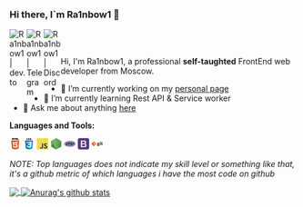### Hi there, I`m Ra1nbow1 👋

<a href="https://dev.to/ra1nbow1">
  <img align="left" alt="Ra1nbow1 | dev.to" width="30px" src="https://user-images.githubusercontent.com/38384967/88418689-a4423600-cdec-11ea-9fcf-454db1d997e5.png" />
</a>
<a href="https://t.me/raenbov">
  <img align="left" alt="Ra1nbow1 | Telegram" width="30px" src="https://user-images.githubusercontent.com/38384967/88418464-3eee4500-cdec-11ea-9507-c58e28fc11b9.png" />
</a>
<a href="https://discord.gg/CtRp5GB">
  <img align="left" alt="Ra1nbow1 | Discord" width="30px" src="https://user-images.githubusercontent.com/38384967/88418541-60e7c780-cdec-11ea-89bb-4c7622f28b9d.png" />
</a>

<br />
<br />

Hi, I'm Ra1nbow1, a professional **self-taughted** FrontEnd web developer from Moscow.

- 🔭 I’m currently working on my [personal page](https://ra1nbow1.github.io)
- 🌱 I’m currently learning Rest API & Service worker
- 💬 Ask me about anything [here](https://github.com/ra1nbow1/ra1nbow1/issues)

**Languages and Tools:**  

<code><img height="20" src="https://raw.githubusercontent.com/github/explore/80688e429a7d4ef2fca1e82350fe8e3517d3494d/topics/html/html.png"></code>
<code><img height="20" src="https://raw.githubusercontent.com/github/explore/80688e429a7d4ef2fca1e82350fe8e3517d3494d/topics/css/css.png"></code>
<code><img height="20" src="https://raw.githubusercontent.com/github/explore/80688e429a7d4ef2fca1e82350fe8e3517d3494d/topics/javascript/javascript.png"></code>
<code><img height="20" src="https://raw.githubusercontent.com/github/explore/80688e429a7d4ef2fca1e82350fe8e3517d3494d/topics/nodejs/nodejs.png"></code>
<code><img height="20" src="https://raw.githubusercontent.com/github/explore/80688e429a7d4ef2fca1e82350fe8e3517d3494d/topics/php/php.png"></code>
<code><img height="20" src="https://raw.githubusercontent.com/github/explore/80688e429a7d4ef2fca1e82350fe8e3517d3494d/topics/bootstrap/bootstrap.png"></code>
<code><img height="20" src="https://raw.githubusercontent.com/github/explore/80688e429a7d4ef2fca1e82350fe8e3517d3494d/topics/git/git.png"></code>

*NOTE: Top languages does not indicate my skill level or something like that, it's a github metric of which languages i have the most code on github*

<a href="https://ra1nbow.xyz">
  <img align="center" src="https://github-readme-stats.vercel.app/api/top-langs/?username=ra1nbow1&theme=gruvbox" />
</a>
<a href="https://ra1nbow.xyz">
  <img align="center" src="https://github-readme-stats.anuraghazra1.vercel.app/api?username=ra1nbow1&show_icons=true&theme=gruvbox&line_height=27&v=5" alt="Anurag's github stats" />
</a>
